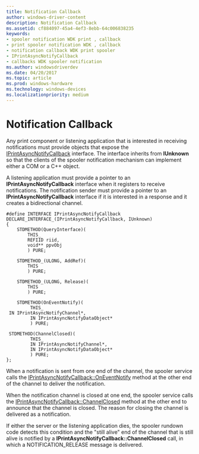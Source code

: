 ```yaml
---
title: Notification Callback
author: windows-driver-content
description: Notification Callback
ms.assetid: cf884097-45a4-4ef3-8ebb-64c006838235
keywords:
- spooler notification WDK print , callback
- print spooler notification WDK , callback
- notification callback WDK print spooler
- IPrintAsyncNotifyCallback
- callbacks WDK spooler notification
ms.author: windowsdriverdev
ms.date: 04/20/2017
ms.topic: article
ms.prod: windows-hardware
ms.technology: windows-devices
ms.localizationpriority: medium
---
```


# Notification Callback





Any print component or listening application that is interested in receiving notifications must provide objects that expose the [IPrintAsyncNotifyCallback](http://go.microsoft.com/fwlink/p/?linkid=124755) interface. The interface inherits from **IUnknown** so that the clients of the spooler notification mechanism can implement either a COM or a C++ object.

A listening application must provide a pointer to an **IPrintAsyncNotifyCallback** interface when it registers to receive notifications. The notification sender must provide a pointer to an **IPrintAsyncNotifyCallback** interface if it is interested in a response and it creates a bidirectional channel.

```
#define INTERFACE IPrintAsyncNotifyCallback
DECLARE_INTERFACE_(IPrintAsyncNotifyCallback, IUnknown)
{
    STDMETHOD(QueryInterface)(
        THIS_
        REFIID riid,
        void** ppvObj
        ) PURE;
 
    STDMETHOD_(ULONG, AddRef)(
        THIS
        ) PURE;
 
    STDMETHOD_(ULONG, Release)(
        THIS
        ) PURE;
 
    STDMETHOD(OnEventNotify)(
         THIS_
 IN IPrintAsyncNotifyChannel*,
         IN IPrintAsyncNotifyDataObject*
         ) PURE;
 
 STDMETHOD(ChannelClosed)(
         THIS_
         IN IPrintAsyncNotifyChannel*,
         IN IPrintAsyncNotifyDataObject*
         ) PURE;
};
```

When a notification is sent from one end of the channel, the spooler service calls the [IPrintAsyncNotifyCallback::OnEventNotify](http://go.microsoft.com/fwlink/p/?linkid=124757) method at the other end of the channel to deliver the notification.

When the notification channel is closed at one end, the spooler service calls the [IPrintAsyncNotifyCallback::ChannelClosed](http://go.microsoft.com/fwlink/p/?linkid=124756) method at the other end to announce that the channel is closed. The reason for closing the channel is delivered as a notification.

If either the server or the listening application dies, the spooler rundown code detects this condition and the "still alive" end of the channel that is still alive is notified by a **IPrintAsyncNotifyCallback::ChannelClosed** call, in which a NOTIFICATION\_RELEASE message is delivered.

 

 




